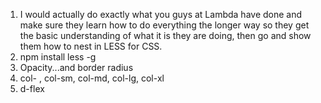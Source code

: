 1. I would actually do exactly what you guys at Lambda have done and make sure they learn how to do everything the longer way so they get the basic understanding of what it is they are doing, then go and show them how to nest in LESS for CSS.
2. npm install less -g
3. Opacity...and border radius
4. col- , col-sm, col-md, col-lg, col-xl
5. d-flex